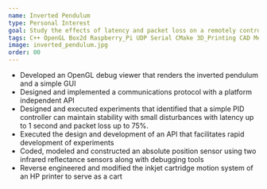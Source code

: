 ```yaml
---
name: Inverted Pendulum
type: Personal Interest
goal: Study the effects of latency and packet loss on a remotely controlled inverted pendulum.
tags: C++ OpenGL Box2d Raspberry_Pi UDP Serial CMake 3D_Printing CAD Mechatronics Electronics_Reverse_Engineering
image: inverted_pendulum.jpg
order: 00
---
```


- Developed an OpenGL debug viewer that renders the inverted pendulum and a simple GUI
- Designed and implemented a communications protocol with a platform independent API
- Designed and executed experiments that identified that a simple PID controller can maintain stability with small disturbances with latency up to 1 second and packet loss up to 75%.
- Executed the design and development of an API that facilitates rapid development of experiments
- Coded, modeled and constructed an absolute position sensor using two infrared reflectance sensors along with debugging tools
- Reverse engineered and modified the inkjet cartridge motion system of an HP printer to serve as a cart